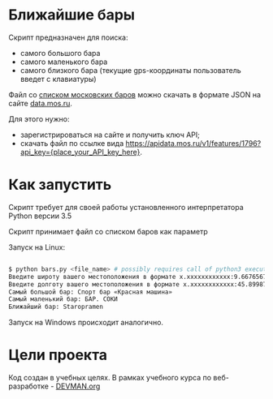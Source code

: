 # Ближайшие бары

Скрипт предназначен для поиска:
- самого большого бара
- самого маленького бара
- самого близкого бара (текущие gps-координаты пользователь введет с клавиатуры)

Файл со [списком московских баров](https://data.mos.ru/opendata/7710881420-bary) можно скачать в формате JSON на сайте [data.mos.ru](https://data.mos.ru/).

Для этого нужно:
- зарегистрироваться на сайте и получить ключ API;
- скачать файл по ссылке вида https://apidata.mos.ru/v1/features/1796?api_key={place_your_API_key_here}.

# Как запустить

Скрипт требует для своей работы установленного интерпретатора Python версии 3.5

Скрипт принимает файл со списком баров как параметр

Запуск на Linux:

```bash

$ python bars.py <file_name> # possibly requires call of python3 executive instead of just python
Введите широту вашего местоположения в формате x.xxxxxxxxxxxx:9.667656776544
Введите долготу вашего местоположения в формате x.xxxxxxxxxxxx:45.899876657898
Самый большой бар: Спорт бар «Красная машина»
Самый маленький бар: БАР. СОКИ
Ближайший бар: Staropramen

```

Запуск на Windows происходит аналогично.

# Цели проекта

Код создан в учебных целях. В рамках учебного курса по веб-разработке - [DEVMAN.org](https://devman.org)
